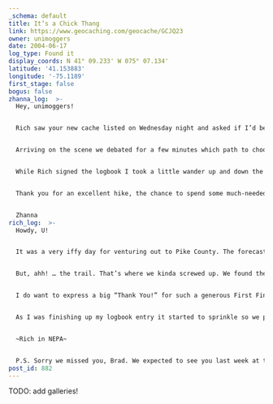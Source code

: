 ```yaml
---
_schema: default
title: It’s a Chick Thang
link: https://www.geocaching.com/geocache/GCJQ23
owner: unimoggers
date: 2004-06-17
log_type: Found it
display_coords: N 41° 09.233' W 075° 07.134'
latitude: '41.153883'
longitude: '-75.1189'
first_stage: false
bogus: false
zhanna_log:  >-
  Hey, unimoggers!


  Rich saw your new cache listed on Wednesday night and asked if I’d be interested in going for it in the morning. I was, but when I woke up today I felt sure he’d change his mind: the sky was dark and it was sprinkling lightly. But he still wanted to give it a try. It’s been a long week for me, so I greatly welcomed the diversion.


  Arriving on the scene we debated for a few minutes which path to choose. I’m glad we decided on the more interesting route! We did have some trouble following the trail through once it crossed another path (I think the maps mixed us up! Yes, that must be it. :sunglasses:). Once we rerouted ourselves and found the trail again, we enjoyed a very pleasant walk through beautiful woods, as well as good conversation. Unsure where the trail eventually led, when we were just under a tenth of a mile from the cache we decided to make a beeline toward it through moderate brush. This was quite a treat on such an oppressively muggy day! We emerged from the heaviest growth sweaty and filthy, and very close to the coordinates. I walked right up to the cache, retrieving it without any difficulty; your coordinates were just fine. I was pleased to see the very generous First Finder’s prize but didn’t think I’d have the opportunity to use it, so Rich and I passed on it. I’m glad it went to someone who will, I’m sure, have a terrific experience at the restaurant. Enjoy, Brad (and send us your report)!:grin: I took the set of gel pens instead. Without many girly things on hand, I could leave only a pack of “Favorite Findings” which can be used as decorative buttons or for scrapbooking.


  While Rich signed the logbook I took a little wander up and down the path you probably intended us to follow to the cache. I saw three deer cross in front of me, and then I noticed that it was starting to sprinkle. Rich finished up and we took a few quick photos after packing up the cache. We took a leisurely walk back to the car, and after getting cleaned up and cooled down we took a little drive to find a landmark station nearby on Dancing Ridge. (Unfortunately, as we soon discovered, it no longer exists.)


  Thank you for an excellent hike, the chance to spend some much-needed relaxation time with a friend, and a nicely done geocache!


  Zhanna
rich_log:  >-
  Howdy, U!


  It was a very iffy day for venturing out to Pike County. The forecast said thundershowers for most of today. Although this morning’s weather conditions didn’t look encouraging, I was hoping that any serious precipitation would hold off until at least noon or later. There were even a few peeks of sunshine filtering through the heavy overcast during the drive down I-84 and along parts of the hiking trail as well.


  But, ahh! … the trail. That’s where we kinda screwed up. We found the parking area with no problem and started out on a very nice orange-blazed trail. But at the first trail junction things just didn’t jive with the maps that I brought with me. We ended up going straight across a doublewide trail and continuing on what we thought was the same trail we started on, only now the orange blazes were gone. Eventually we figured out the mistake and backtracked to pick up the orange trail once more. We were making progress again! The rest of the hike was really pleasant and easy, except for the last 500 feet when we had to bushwhack through some dense brush to the cache site. We found the cache right off … and then we found the trail that we should have used! Zhanna had her eye on the hiding spot as we were approaching it. The container was well hidden, and it was packed full.


  I do want to express a big “Thank You!” for such a generous First Finder’s prize. But I didn’t want the gift certificate to go to waste because I didn’t think I’d be able to get down that way soon enough to use it. Zhanna said she felt the same way, so we decided to leave it for the next finder who should happen to live closer to Stroudsburg. I didn’t take anything but I did leave a travel-size “Secret” deodorant stick in keeping with the theme of the cache. I briefly considered taking the “new cache Travel Bug” for a geocache I’ve been planning, but that too is something I might not get to work on for a while yet.


  As I was finishing up my logbook entry it started to sprinkle so we packed up and re-hid the container, and then followed the “correct” trail this time back to the car. We also noticed that there was enough time left for a quick benchmark hunt in the area before heading home. Thanks for a fine Geocache, an interesting (if somewhat sweaty!) hike, and a chance to experience an entirely different section of the Delaware State Forest.


  ~Rich in NEPA~


  P.S. Sorry we missed you, Brad. We expected to see you last week at the revised “Take Cover” cache. Maybe next time. Cheers!
post_id: 882
---
```


TODO: add galleries!
